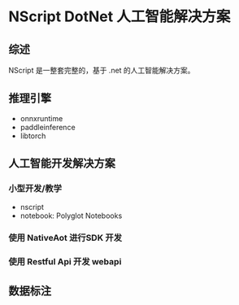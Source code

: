 # NScript DotNet 人工智能解决方案

## 综述

NScript 是一整套完整的，基于 .net 的人工智能解决方案。

## 推理引擎

- onnxruntime
- paddleinference
- libtorch

## 人工智能开发解决方案
### 小型开发/教学

- nscript
- notebook: Polyglot Notebooks

### 使用 NativeAot 进行SDK 开发

### 使用 Restful Api 开发 webapi

## 数据标注
